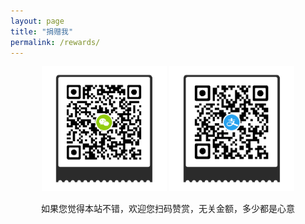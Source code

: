 ```yaml
---
layout: page
title: "捐赠我"
permalink: /rewards/
---
```


<p style="
    text-align: center;
"><img src="/assets/img/wechatpay.png" alt="" style="
    max-width: 200px;
">
<img src="/assets/img/alipay.png" alt="" style="
    max-width: 200px;
                                                "></p>

<p style="
    text-align: center;
">如果您觉得本站不错，欢迎您扫码赞赏，无关金额，多少都是心意</p>

